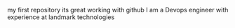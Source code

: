 my first repository
its great working with github
I am a Devops engineer with experience at landmark technologies
